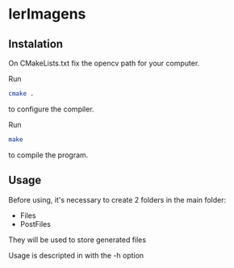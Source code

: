 # lerImagens


## Instalation

On CMakeLists.txt fix the opencv path for your computer.

Run
```bash
cmake .
```
to configure the compiler.

Run
```bash
make
```
to compile the program.

## Usage

Before using, it's necessary to create 2 folders in the main folder:
* Files
* PostFiles

They will be used to store generated files

Usage is descripted in with the -h option
